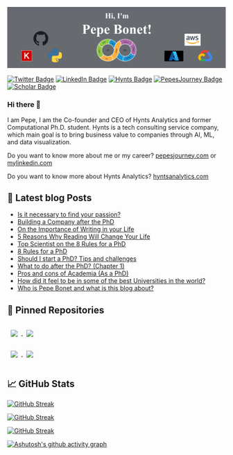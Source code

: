 [![Pepe's GitHub Banner](./assets/bannerpepe.png)](https://pepesjourney.com)


[![Twitter Badge](https://img.shields.io/badge/Twitter-Profile-informational?style=flat&logo=twitter&logoColor=white&color=1CA2F1)](https://twitter.com/pepeb_5)
[![LinkedIn Badge](https://img.shields.io/badge/LinkedIn-Profile-informational?style=flat&logo=linkedin&logoColor=white&color=0D76A8)](https://www.linkedin.com/in/jose-bonet-giner-2a3993147/)
[![Hynts Badge](https://img.shields.io/badge/hynts-company-orange)](https://hyntsanalytics.com/)
[![PepesJourney Badge](https://img.shields.io/badge/pepesjourney-blog-brightgreen)](https://www.pepesjourney.com/)
[![Scholar Badge](https://img.shields.io/badge/publications-scholar-yellow)](https://scholar.google.com/citations?user=jrR9X5IAAAAJ&hl=en&oi=sra)

### Hi there 👋

I  am Pepe, I am the Co-founder and CEO of Hynts Analytics and former Computational Ph.D. student. Hynts is a tech consulting service company, which main goal is to bring business value to companies through AI, ML, and data visualization.

Do you want to know more about me or my career? [pepesjourney.com](https://www.pepesjourney.com/) or [mylinkedin.com](https://www.linkedin.com/in/jose-bonet-giner-2a3993147/)

Do you want to know more about Hynts Analytics? [hyntsanalytics.com](https://hyntsanalytics.com/)


## :pencil: Latest blog Posts

- [Is it necessary to find your passion?](https://www.pepesjourney.com/post/is-it-necessary-to-find-your-passion)
- [Building a Company after the PhD](https://www.pepesjourney.com/post/building-a-company-after-the-ph-d)
- [On the Importance of Writing in your Life](https://www.pepesjourney.com/post/on-the-importance-of-writing-in-your-life)
- [5 Reasons Why Reading Will Change Your Life](https://www.pepesjourney.com/post/5-reasons-why-reading-will-change-your-life)
- [Top Scientist on the 8 Rules for a PhD](https://www.pepesjourney.com/post/top-spanish-scientist-on-the-8-rules-for-a-phd)
- [8 Rules for a PhD](https://www.pepesjourney.com/post/8-rules-for-a-phd)
- [Should I start a PhD? Tips and challenges](https://www.pepesjourney.com/post/should-i-start-a-phd-tips-and-challenges)
- [What to do after the PhD? (Chapter 1)](https://www.pepesjourney.com/post/what-to-do-after-the-phd)
- [Pros and cons of Academia (As a PhD)](https://www.pepesjourney.com/post/pros-and-cons-of-academia-as-a-phd)
- [How did it feel to be in some of the best Universities in the world?](https://www.pepesjourney.com/post/being-in-some-of-the-best-universities-in-the-world)
- [Who is Pepe Bonet and what is this blog about?](https://www.pepesjourney.com/post/what-is-this-blog-about)


## :pushpin: Pinned Repositories 

<a href="https://github.com/pepebonet/DeepMP">
  <img align="center" style="margin:1rem 0.5rem" src="https://github-readme-stats.vercel.app/api/pin/?username=pepebonet&repo=DeepMP&title_color=ffffff&text_color=c9cacc&icon_color=4AB197&bg_color=1A2B34" />
</a>

<a href="https://github.com/cbg-ethz/BnpC">
  <img align="center" style="margin:1rem 0.5rem" src="https://github-readme-stats.vercel.app/api/pin/?username=cbg-ethz&repo=BnpC&title_color=ffffff&text_color=c9cacc&icon_color=4AB197&bg_color=1A2B34" />
</a>

<br>

<a href="https://github.com/pepebonet/nano_damage">
  <img align="center" style="margin:1rem 0.5rem" src="https://github-readme-stats.vercel.app/api/pin/?username=pepebonet&repo=nano_damage&title_color=ffffff&text_color=c9cacc&icon_color=4AB197&bg_color=1A2B34" />
</a>

<a href="https://github.com/pepebonet/contripscore">
  <img align="center" style="margin:1rem 0.5rem" src="https://github-readme-stats.vercel.app/api/pin/?username=pepebonet&repo=contripscore&title_color=ffffff&text_color=c9cacc&icon_color=4AB197&bg_color=1A2B34" />
</a>

## :chart_with_upwards_trend: GitHub Stats 

[![GitHub Streak](https://streak-stats.demolab.com?user=pepebonet&theme=dark&exclude_days=Sun%2CSat)](https://git.io/streak-stats)

[![GitHub Streak](https://streak-stats.demolab.com?user=pepebonet&theme=dark&exclude_days=Sun%2CSat)](https://git.io/streak-stats)

[![GitHub Streak](https://streak-stats.demolab.com/?user=pepebonet)](https://git.io/streak-stats)

[![Ashutosh's github activity graph](https://github-readme-activity-graph.vercel.app/graph?username=pepebonet)](https://github.com/ashutosh00710/github-readme-activity-graph)


<!--
**pepebonet/pepebonet** is a ✨ _special_ ✨ repository because its `README.md` (this file) appears on your GitHub profile.

Here are some ideas to get you started:

- 🔭 I’m currently working on ...
- 🌱 I’m currently learning ...
- 👯 I’m looking to collaborate on ...
- 🤔 I’m looking for help with ...
- 💬 Ask me about ...
- 📫 How to reach me: ...
- 😄 Pronouns: ...
- ⚡ Fun fact: ...
-->
